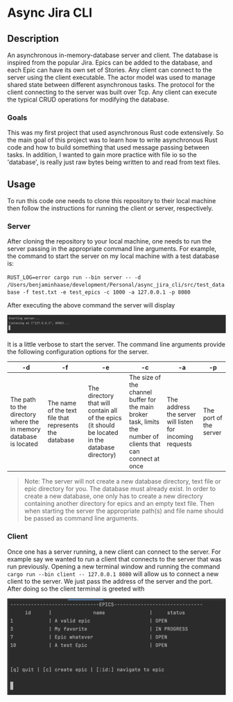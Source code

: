 # Async Jira CLI
## Description
An asynchronous in-memory-database server and client. The database is inspired from the popular Jira. Epics can be added to the database, and each Epic can have its own set of Stories.
Any client can connect to the server using the client executable. The actor model was used to manage shared state between different asynchronous tasks. The protocol for the client connecting to
the server was built over Tcp. Any client can execute the typical CRUD operations for modifying the database.

### Goals
This was my first project that used asynchronous Rust code extensively. So the main goal of this project was to learn how to write asynchronous Rust code and how to build something that used message passing between tasks. In addition, I wanted to gain more practice with file io
so the 'database', is really just raw bytes being written to and read from text files.

## Usage
To run this code one needs to clone this repository to their local machine then follow the instructions for running the client or server, respectively.

### Server
After cloning the repository to your local machine, one needs to run the server passing in the appropriate command line arguments. For example, the command to start the server on my local machine with a test database is: 

`RUST_LOG=error cargo run --bin server -- -d /Users/benjaminhaase/development/Personal/async_jira_cli/src/test_database -f test.txt -e test_epics -c 1000 -a 127.0.0.1 -p 8080`

After executing the above command the server will display

![](server.png)

It is a little verbose to start the server. The command line arguments provide the following configuration options for the server.

| -d | -f | -e | -c | -a | -p |
| --- | --- | --- | --- | --- | --- |
| The path to the directory where the in memory database is located | The name of the text file that represents the database | The directory that will contain all of the epics (it should be located in the database directory) | The size of the channel buffer for the main broker task, limits the number of clients that can connect at once | The address the server will listen for incoming requests | The port of the server |

> Note: The server will not create a new database directory, text file or epic directory for you. The database must already exist. In order to create a new database, one only has to create a new directory containing another directory for epics and an empty text file. Then when starting the server the appropriate path(s) and file name should be passed as command line arguments.

### Client
Once one has a server running, a new client can connect to the server. For example say we wanted to run a client that connects to the server that was run previously. Opening a new terminal window and running the command `cargo run --bin client -- 127.0.0.1 8080` will allow us to connect a new client to the server. We just pass the address of the server and the port. After doing so the client terminal is greeted with

![](client.png)





